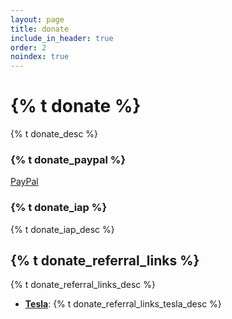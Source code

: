 ```yaml
---
layout: page
title: donate
include_in_header: true
order: 2
noindex: true
---
```


# {% t donate %}

{% t donate_desc %}

### {% t donate_paypal %}
[PayPal](https://www.paypal.com/paypalme/johan98)

### {% t donate_iap %}
{% t donate_iap_desc %}

## {% t donate_referral_links %}
{% t donate_referral_links_desc %}
- **[Tesla](http://ts.la/johan94494)**: {% t donate_referral_links_tesla_desc %}